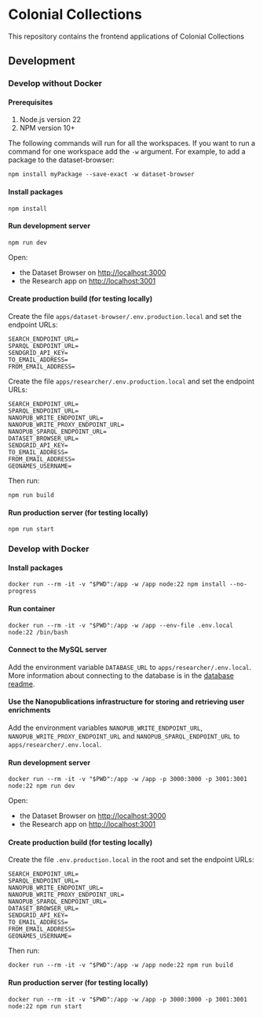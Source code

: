 # Colonial Collections

This repository contains the frontend applications of Colonial Collections

## Development

### Develop without Docker

#### Prerequisites

1. Node.js version 22
1. NPM version 10+

The following commands will run for all the workspaces. If you want to run a command for one workspace add the `-w` argument. For example, to add a package to the dataset-browser:

    npm install myPackage --save-exact -w dataset-browser

#### Install packages

    npm install

#### Run development server

    npm run dev

Open:

- the Dataset Browser on [http://localhost:3000](http://localhost:3000)
- the Research app on [http://localhost:3001](http://localhost:3001)

#### Create production build (for testing locally)

Create the file `apps/dataset-browser/.env.production.local` and set the endpoint URLs:

    SEARCH_ENDPOINT_URL=
    SPARQL_ENDPOINT_URL=
    SENDGRID_API_KEY=
    TO_EMAIL_ADDRESS=
    FROM_EMAIL_ADDRESS=

Create the file `apps/researcher/.env.production.local` and set the endpoint URLs:

    SEARCH_ENDPOINT_URL=
    SPARQL_ENDPOINT_URL=
    NANOPUB_WRITE_ENDPOINT_URL=
    NANOPUB_WRITE_PROXY_ENDPOINT_URL=
    NANOPUB_SPARQL_ENDPOINT_URL=
    DATASET_BROWSER_URL=
    SENDGRID_API_KEY=
    TO_EMAIL_ADDRESS=
    FROM_EMAIL_ADDRESS=
    GEONAMES_USERNAME=

Then run:

    npm run build

#### Run production server (for testing locally)

    npm run start

### Develop with Docker

#### Install packages

    docker run --rm -it -v "$PWD":/app -w /app node:22 npm install --no-progress

#### Run container

    docker run --rm -it -v "$PWD":/app -w /app --env-file .env.local node:22 /bin/bash

#### Connect to the MySQL server

Add the environment variable `DATABASE_URL` to `apps/researcher/.env.local`. More information about connecting to the database is in the [database readme](packages/database/README.md).

#### Use the Nanopublications infrastructure for storing and retrieving user enrichments

Add the environment variables `NANOPUB_WRITE_ENDPOINT_URL`, `NANOPUB_WRITE_PROXY_ENDPOINT_URL` and `NANOPUB_SPARQL_ENDPOINT_URL` to `apps/researcher/.env.local`.

#### Run development server

    docker run --rm -it -v "$PWD":/app -w /app -p 3000:3000 -p 3001:3001 node:22 npm run dev

Open:

- the Dataset Browser on [http://localhost:3000](http://localhost:3000)
- the Research app on [http://localhost:3001](http://localhost:3001)

#### Create production build (for testing locally)

Create the file `.env.production.local` in the root and set the endpoint URLs:

    SEARCH_ENDPOINT_URL=
    SPARQL_ENDPOINT_URL=
    NANOPUB_WRITE_ENDPOINT_URL=
    NANOPUB_WRITE_PROXY_ENDPOINT_URL=
    NANOPUB_SPARQL_ENDPOINT_URL=
    DATASET_BROWSER_URL=
    SENDGRID_API_KEY=
    TO_EMAIL_ADDRESS=
    FROM_EMAIL_ADDRESS=
    GEONAMES_USERNAME=

Then run:

    docker run --rm -it -v "$PWD":/app -w /app node:22 npm run build

#### Run production server (for testing locally)

    docker run --rm -it -v "$PWD":/app -w /app -p 3000:3000 -p 3001:3001 node:22 npm run start
